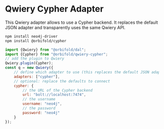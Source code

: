 # Qwiery Cypher Adapter

This Qwiery adapter allows to use a Cypher backend. It replaces the default JSON adapter and transparently uses the same Qwiery API.



```bash
npm install neo4j-driver
npm install @orbifold/cypher
```

```js
import {Qwiery} from "@orbifold/dal";
import {Cypher} from "@orbifold/qwiery-cypher";
// add the plugin to Qwiery
Qwiery.plugin(Cypher);
const q = new Qwiery({
    // define which adapter to use (this replaces the default JSON adapter)
    adapters: ["cypher"],
    // optional: replace the defaults to connect
    cypher: {
        // the URL of the Cypher backend
        url: "bolt://localhost:7474",
        // the username
        username: "neo4j",
        // the password
        password: "neo4j"
    }
});

```
